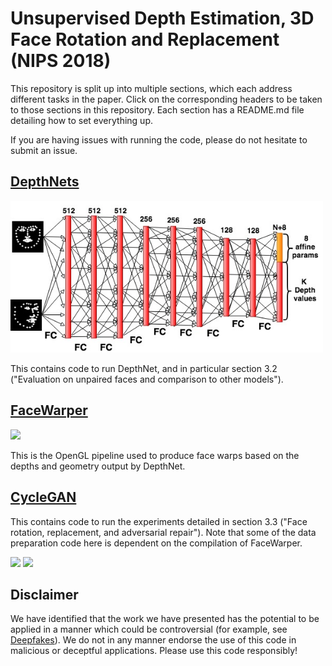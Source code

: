 # Unsupervised Depth Estimation, 3D Face Rotation and Replacement (NIPS 2018)

This repository is split up into multiple sections, which each address different tasks in the paper. Click on the corresponding headers to be taken to those sections in this repository. Each section has a README.md file detailing how to set everything up.

If you are having issues with running the code, please do not hesitate to submit an issue.

## [DepthNets](depthnet-pytorch)

<img src="depthnet-pytorch/figures/DepthNet_only_kpts.jpg" width=500 />

This contains code to run DepthNet, and in particular section 3.2 ("Evaluation on unpaired faces and comparison to other models").

## [FaceWarper](FaceWarper)

<img src="https://user-images.githubusercontent.com/627828/47393012-5450af80-d6ec-11e8-9fdf-58b37eb8749a.png" width=500 />

This is the OpenGL pipeline used to produce face warps based on the depths and geometry output by DepthNet.

## [CycleGAN](cyclegan)

This contains code to run the experiments detailed in section 3.3 ("Face rotation, replacement, and adversarial repair"). Note that some of the data preparation code here is dependent on the compilation of FaceWarper.

<img src="https://user-images.githubusercontent.com/2417792/46300959-ff999900-c572-11e8-847f-bdf7fa5025ee.png" width=500 />
<img src="https://user-images.githubusercontent.com/2417792/46300240-34a4ec00-c571-11e8-8051-714e1a9baeca.png" width=500 /> 

## Disclaimer

We have identified that the work we have presented has the potential to be applied in a manner which could be controversial (for example, see [Deepfakes](https://en.wikipedia.org/wiki/Deepfake)). We do not in any manner endorse the use of this code in malicious or deceptful applications. Please use this code responsibly!
